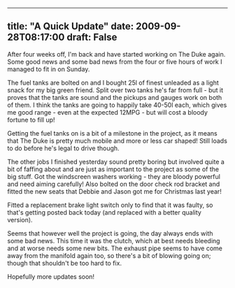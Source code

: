 
---
title: "A Quick Update"
date: 2009-09-28T08:17:00
draft: False
---

After four weeks off, I'm back and have started working on The Duke again.  Some good news and some bad news from the four or five hours of work I managed to fit in on Sunday. 

The fuel tanks are bolted on and I bought 25l of finest unleaded as a light snack for my big green friend.  Split over two tanks he's far from full - but it proves that the tanks are sound and the pickups and gauges work on both of them.  I think the tanks are going to happily take 40-50l each, which gives me good range - even at the expected 12MPG - but will cost a bloody fortune to fill up!

Getting the fuel tanks on is a bit of a milestone in the project, as it means that The Duke is pretty much mobile and more or less car shaped!  Still loads to do before he's legal to drive though.

The other jobs I finished yesterday sound pretty boring but involved quite a bit of faffing about and are just as important to the project as some of the big stuff.  Got the windscreen washers working - they are bloody powerful and need aiming carefully!  Also bolted on the door check rod bracket and fitted the new seats that Debbie and Jason got me for Christmas last year!

Fitted a replacement brake light switch only to find that it was faulty, so that's getting posted back today (and replaced with a better quality version).

Seems that however well the project is going, the day always ends with some bad news.  This time it was the clutch, which at best needs bleeding and at worse needs some new bits.  The exhaust pipe seems to have come away from the manifold again too, so there's a bit of blowing going on; though that shouldn't be too hard to fix.

Hopefully more updates soon!